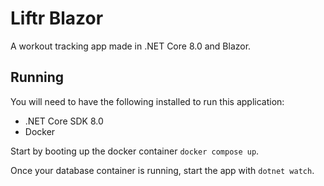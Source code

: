 # Liftr Blazor

A workout tracking app made in .NET Core 8.0 and Blazor.

## Running

You will need to have the following installed to run this application:

- .NET Core SDK 8.0
- Docker

Start by booting up the docker container `docker compose up`.

Once your database container is running, start the app with `dotnet watch`.
